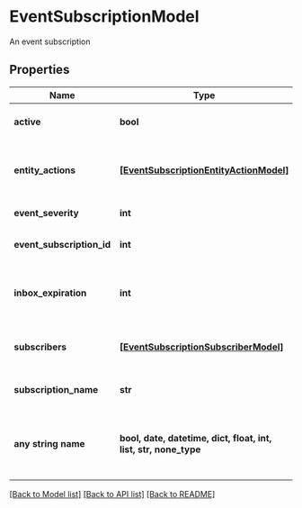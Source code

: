 # EventSubscriptionModel

An event subscription

## Properties
Name | Type | Description | Notes
------------ | ------------- | ------------- | -------------
**active** | **bool** | Is subscription active | [optional] 
**entity_actions** | [**[EventSubscriptionEntityActionModel]**](EventSubscriptionEntityActionModel.md) | A list of the entity actions that file the subscription | [optional] 
**event_severity** | **int** | The event severity | [optional] 
**event_subscription_id** | **int** | The ID of the event subscription | [optional] 
**inbox_expiration** | **int** | Nuber of days for the message to stay in the inbox | [optional] 
**subscribers** | [**[EventSubscriptionSubscriberModel]**](EventSubscriptionSubscriberModel.md) | A list of the groups subscribed to the event | [optional] 
**subscription_name** | **str** | The name of the event subscription | [optional] 
**any string name** | **bool, date, datetime, dict, float, int, list, str, none_type** | any string name can be used but the value must be the correct type | [optional]

[[Back to Model list]](../README.md#documentation-for-models) [[Back to API list]](../README.md#documentation-for-api-endpoints) [[Back to README]](../README.md)


